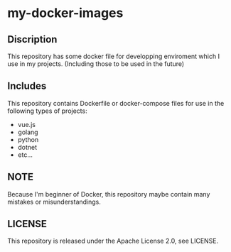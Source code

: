 # my-docker-images

## Discription

This repository has some docker file for developping enviroment which I use in my projects.
(Including those to be used in the future)

## Includes

This repository contains Dockerfile or docker-compose files for use in the following types of projects:

* vue.js
* golang
* python
* dotnet
* etc...

## NOTE

Because I'm beginner of Docker, this repository maybe contain many mistakes or misunderstandings.

## LICENSE

This repository is released under the Apache License 2.0, see LICENSE.
